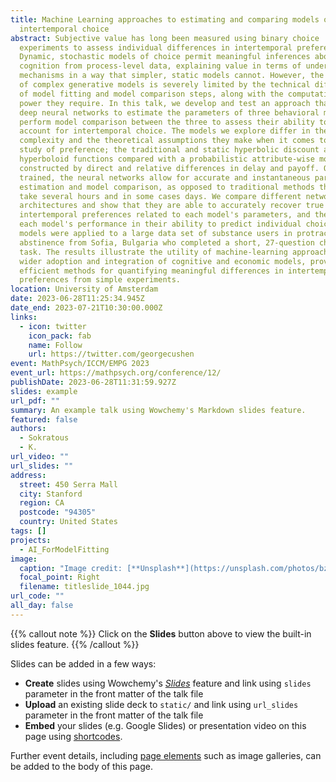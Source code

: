 ```yaml
---
title: Machine Learning approaches to estimating and comparing models of
  intertemporal choice
abstract: Subjective value has long been measured using binary choice
  experiments to assess individual differences in intertemporal preferences.
  Dynamic, stochastic models of choice permit meaningful inferences about
  cognition from process-level data, explaining value in terms of underlying
  mechanisms in a way that simpler, static models cannot. However, the usability
  of complex generative models is severely limited by the technical difficulty
  of model fitting and model comparison steps, along with the computational
  power they require. In this talk, we develop and test an approach that uses
  deep neural networks to estimate the parameters of three behavioral models and
  perform model comparison between the three to assess their ability to better
  account for intertemporal choice. The models we explore differ in their
  complexity and the theoretical assumptions they make when it comes to the
  study of preference; the traditional and static hyperbolic discount and
  hyperboloid functions compared with a probabilistic attribute-wise model
  constructed by direct and relative differences in delay and payoff. Once
  trained, the neural networks allow for accurate and instantaneous parameter
  estimation and model comparison, as opposed to traditional methods that can
  take several hours and in some cases days. We compare different network
  architectures and show that they are able to accurately recover true
  intertemporal preferences related to each model's parameters, and then compare
  each model's performance in their ability to predict individual choice. The
  models were applied to a large data set of substance users in protracted
  abstinence from Sofia, Bulgaria who completed a short, 27-question choice
  task. The results illustrate the utility of machine-learning approaches for
  wider adoption and integration of cognitive and economic models, providing
  efficient methods for quantifying meaningful differences in intertemporal
  preferences from simple experiments.
location: University of Amsterdam
date: 2023-06-28T11:25:34.945Z
date_end: 2023-07-21T10:30:00.000Z
links:
  - icon: twitter
    icon_pack: fab
    name: Follow
    url: https://twitter.com/georgecushen
event: MathPsych/ICCM/EMPG 2023
event_url: https://mathpsych.org/conference/12/
publishDate: 2023-06-28T11:31:59.927Z
slides: example
url_pdf: ""
summary: An example talk using Wowchemy's Markdown slides feature.
featured: false
authors:
  - Sokratous
  - K.
url_video: ""
url_slides: ""
address:
  street: 450 Serra Mall
  city: Stanford
  region: CA
  postcode: "94305"
  country: United States
tags: []
projects:
  - AI_ForModelFitting
image:
  caption: "Image credit: [**Unsplash**](https://unsplash.com/photos/bzdhc5b3Bxs)"
  focal_point: Right
  filename: titleslide_1044.jpg
url_code: ""
all_day: false
---
```


{{% callout note %}}
Click on the **Slides** button above to view the built-in slides feature.
{{% /callout %}}

Slides can be added in a few ways:

- **Create** slides using Wowchemy's [_Slides_](https://wowchemy.com/docs/managing-content/#create-slides) feature and link using `slides` parameter in the front matter of the talk file
- **Upload** an existing slide deck to `static/` and link using `url_slides` parameter in the front matter of the talk file
- **Embed** your slides (e.g. Google Slides) or presentation video on this page using [shortcodes](https://wowchemy.com/docs/writing-markdown-latex/).

Further event details, including [page elements](https://wowchemy.com/docs/writing-markdown-latex/) such as image galleries, can be added to the body of this page.
